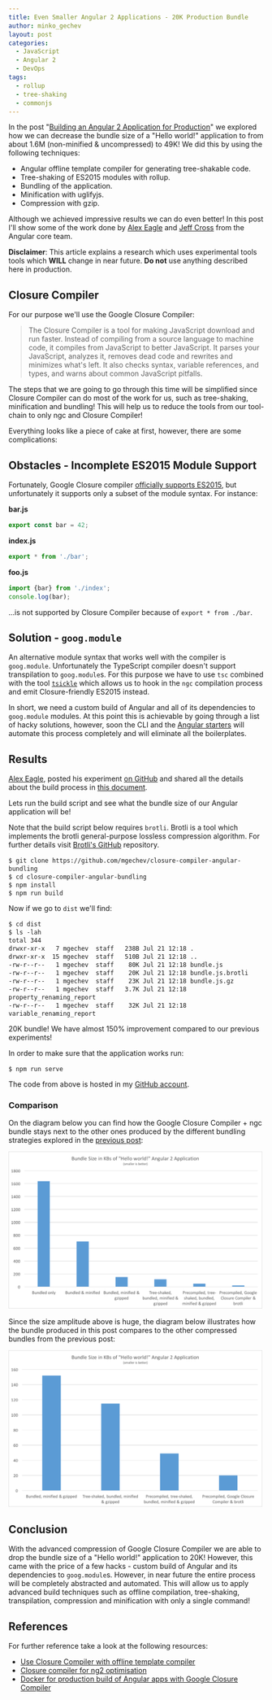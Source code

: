 ```yaml
---
title: Even Smaller Angular 2 Applications - 20K Production Bundle
author: minko_gechev
layout: post
categories:
  - JavaScript
  - Angular 2
  - DevOps
tags:
  - rollup
  - tree-shaking
  - commonjs
---
```


In the post "[Building an Angular 2 Application for Production](http://blog.mgechev.com/2016/06/26/tree-shaking-angular2-production-build-rollup-javascript/)" we explored how we can decrease the bundle size of a "Hello world!" application to from about 1.6M (non-minified & uncompressed) to 49K! We did this by using the following techniques:

- Angular offline template compiler for generating tree-shakable code.
- Tree-shaking of ES2015 modules with rollup.
- Bundling of the application.
- Minification with uglifyjs.
- Compression with gzip.

Although we achieved impressive results we can do even better! In this post I'll show some of the work done by [Alex Eagle](https://twitter.com/Jakeherringbone) and [Jeff Cross](https://twitter.com/jeffbcross) from the Angular core team.

<div class="warning-box">
  <strong>Disclaimer</strong>: This article explains a research which uses experimental tools tools which <strong>WILL</strong> change in near future. <strong>Do not</strong> use anything described here in production.
</div>

## Closure Compiler

For our purpose we'll use the Google Closure Compiler:

> The Closure Compiler is a tool for making JavaScript download and run faster. Instead of compiling from a source language to machine code, it compiles from JavaScript to better JavaScript. It parses your JavaScript, analyzes it, removes dead code and rewrites and minimizes what's left. It also checks syntax, variable references, and types, and warns about common JavaScript pitfalls.

The steps that we are going to go through this time will be simplified since Closure Compiler can do most of the work for us, such as tree-shaking, minification and bundling! This will help us to reduce the tools from our tool-chain to only ngc and Closure Compiler!

Everything looks like a piece of cake at first, however, there are some complications:

## Obstacles - Incomplete ES2015 Module Support

Fortunately, Google Closure compiler [officially supports ES2015](https://www.reddit.com/r/javascript/comments/3pb750/ecmascript_6_is_now_officially_supported_by/), but unfortunately it supports only a subset of the module syntax. For instance:

**bar.js**

```javascript
export const bar = 42;
```

**index.js**

```javascript
export * from './bar';
```

**foo.js**

```javascript
import {bar} from './index';
console.log(bar);
```

...is not supported by Closure Compiler because of `export * from ./bar`.

## Solution - `goog.module`

An alternative module syntax that works well with the compiler is `goog.module`. Unfortunately the TypeScript compiler doesn't support transpilation to `goog.module`s. For this purpose we have to use `tsc` combined with the tool [`tsickle`](https://github.com/angular/tsickle) which allows us to hook in the `ngc` compilation process and emit Closure-friendly ES2015 instead.

In short, we need a custom build of Angular and all of its dependencies to `goog.module` modules. At this point this is achievable by going through a list of hacky solutions, however, soon the CLI and the [Angular starters](https://github.com/mgechev/angular2-seed) will automate this process completely and will eliminate all the boilerplates.

## Results

[Alex Eagle](https://github.com/alexeagle), posted his experiment [on GitHub](https://github.com/alexeagle/closure-compiler-angular-bundling) and shared all the details about the build process in [this document](https://docs.google.com/document/d/17m1GwzXraKgbCkCmH1JnY9IZzPy4cqlpCFVhvlZnOys/edit).

Lets run the build script and see what the bundle size of our Angular application will be!

Note that the build script below requires `brotli`. Brotli is a tool which implements the brotli general-purpose lossless compression algorithm. For further details visit [Brotli's GitHub](https://github.com/google/brotli) repository.

```
$ git clone https://github.com/mgechev/closure-compiler-angular-bundling
$ cd closure-compiler-angular-bundling
$ npm install
$ npm run build
```

Now if we go to `dist` we'll find:

```
$ cd dist
$ ls -lah
total 344
drwxr-xr-x   7 mgechev  staff   238B Jul 21 12:18 .
drwxr-xr-x  15 mgechev  staff   510B Jul 21 12:18 ..
-rw-r--r--   1 mgechev  staff    80K Jul 21 12:18 bundle.js
-rw-r--r--   1 mgechev  staff    20K Jul 21 12:18 bundle.js.brotli
-rw-r--r--   1 mgechev  staff    23K Jul 21 12:18 bundle.js.gz
-rw-r--r--   1 mgechev  staff   3.7K Jul 21 12:18 property_renaming_report
-rw-r--r--   1 mgechev  staff    32K Jul 21 12:18 variable_renaming_report
```

20K bundle! We have almost 150% improvement compared to our previous experiments!

In order to make sure that the application works run:

```
$ npm run serve
```

The code from above is hosted in my [GitHub account](https://github.com/mgechev/closure-compiler-angular-bundling).

### Comparison

On the diagram below you can find how the Google Closure Compiler + ngc bundle stays next to the other ones produced by the different bundling strategies explored in the [previous post](http://blog.mgechev.com/2016/06/26/tree-shaking-angular2-production-build-rollup-javascript/):

<a href="/images/ng2-build/ngc-closure-compiler-all.png">
  <img src="/images/ng2-build/ngc-closure-compiler-all.png" alt="ngc + Google Closure Compiler bundle comparison" width="500">
</a>

Since the size amplitude above is huge, the diagram below illustrates how the bundle produced in this post compares to the other compressed bundles from the previous post:

<a href="/images/ng2-build/ngc-closure-compiler-smaller.png">
  <img src="/images/ng2-build/ngc-closure-compiler-smaller.png" alt="ngc + Google Closure Compiler bundle comparison" width="500">
</a>

## Conclusion

With the advanced compression of Google Closure Compiler we are able to drop the bundle size of a "Hello world!" application to 20K! However, this came with the price of a few hacks - custom build of Angular and its dependencies to `goog.module`s. However, in near future the entire process will be completely abstracted and automated. This will allow us to apply advanced build techniques such as offline compilation, tree-shaking, transpilation, compression and minification with only a single command!

## References

For further reference take a look at the following resources:

- [Use Closure Compiler with offline template compiler](https://github.com/angular/angular/issues/8550)
- [Closure compiler for ng2 optimisation](https://docs.google.com/document/d/17m1GwzXraKgbCkCmH1JnY9IZzPy4cqlpCFVhvlZnOys/edit)
- [Docker for production build of Angular apps with Google Closure Compiler](https://github.com/lucidsoftware/closure-typescript-example)

